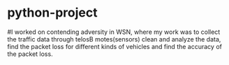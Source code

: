 # python-project
#I worked on contending adversity in WSN, where my work was to collect the traffic data through telosB motes(sensors) clean and analyze the data, find the packet loss for different kinds of vehicles and find the accuracy of the packet loss.
